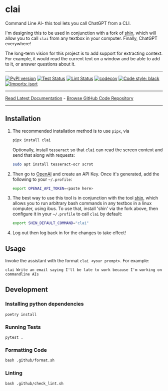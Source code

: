 # clai
Command Line AI- this tool lets you call ChatGPT from a CLI. 

I'm designing this to be used in conjunction with a fork of [shin][shin], which will allow you
to call `clai` from any textbox in your computer. Finally, ChatGPT everywhere!

The long-term vision for this project is to add support for extracting context. For example, it would
read the current text on a window and be able to add to it, or answer questions about it.

_________________

[![PyPI version](https://badge.fury.io/py/clai.svg)](http://badge.fury.io/py/clai)
[![Test Status](https://github.com/apockill/clai/workflows/Test/badge.svg?branch=main)](https://github.com/apockill/clai/actions?query=workflow%3ATest)
[![Lint Status](https://github.com/apockill/clai/workflows/Lint/badge.svg?branch=main)](https://github.com/apockill/clai/actions?query=workflow%3ALint)
[![codecov](https://codecov.io/gh/apockill/clai/branch/main/graph/badge.svg)](https://codecov.io/gh/apockill/clai)
[![Code style: black](https://img.shields.io/badge/code%20style-black-000000.svg)](https://github.com/psf/black)
[![Imports: isort](https://img.shields.io/badge/%20imports-isort-%231674b1?style=flat&labelColor=ef8336)](https://timothycrosley.github.io/isort/)
_________________

[Read Latest Documentation](https://apockill.github.io/clai/) - [Browse GitHub Code Repository](https://github.com/apockill/clai/)
_________________

## Installation

1. The recommended installation method is to use `pipx`, via
    ```bash
    pipx install clai
    ```
   Optionally, install `tesseract` so that `clai` can read the screen context and send that along with requests:
   ```bash
   sudo apt install tesseract-ocr scrot
   ```
1. Then go to [OpenAI] and create an API Key. Once it's generated, add the following to 
   your `~/.profile`:
   ```bash
   export OPENAI_API_TOKEN=<paste here>
   ```

1. The best way to use this tool is in conjunction with the tool [shin][shin], which allows you
   to run arbitrary bash commands in any textbox in a linux computer, using ibus. To use 
   that, install 'shin' via the fork above, then configure
   it in your `~/.profile` to call `clai` by default:
   ```bash
   export SHIN_DEFAULT_COMMAND="clai"
   ```
1. Log out then log back in for the changes to take effect!

[OpenAI]: https://platform.openai.com/account/api-keys

## Usage
Invoke the assistant with the format `clai <your prompt>`. For example:
```
clai Write an email saying I'll be late to work because I'm working on commandline AIs
```


## Development

### Installing python dependencies
```shell
poetry install
```

### Running Tests
```shell
pytest .
```

### Formatting Code
```shell
bash .github/format.sh
```

### Linting
```shell
bash .github/check_lint.sh
```

[shin]: https://github.com/apockill/shin
